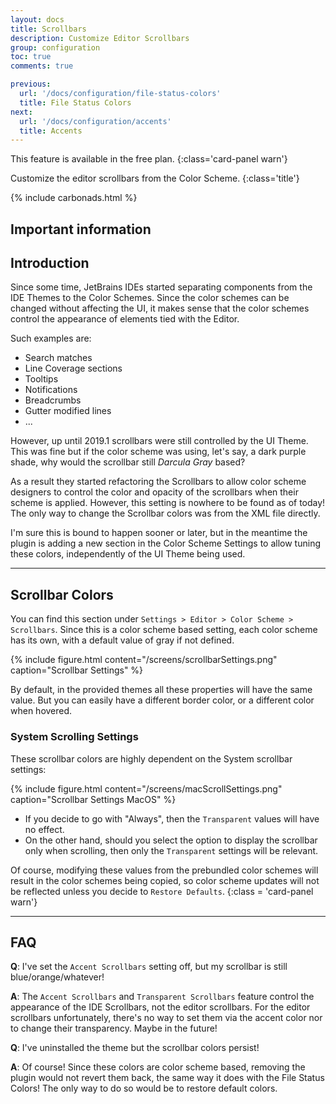 ```yaml
---
layout: docs
title: Scrollbars
description: Customize Editor Scrollbars
group: configuration
toc: true
comments: true

previous:
  url: '/docs/configuration/file-status-colors'
  title: File Status Colors
next:
  url: '/docs/configuration/accents'
  title: Accents
---
```


This feature is available in the free plan.
{:class='card-panel warn'}

Customize the editor scrollbars from the Color Scheme.
{:class='title'}

{% include carbonads.html %}

## Important information

## Introduction

Since some time, JetBrains IDEs started separating components from the IDE Themes to the Color Schemes. Since the color schemes can be changed without affecting the UI, it makes sense that the color schemes control the appearance of elements tied with the Editor.

Such examples are:
- Search matches
- Line Coverage sections
- Tooltips
- Notifications
- Breadcrumbs
- Gutter modified lines
- ...

However, up until 2019.1 scrollbars were still controlled by the UI Theme. This was fine but if the color scheme was using, let's say, a dark purple shade, why would the scrollbar still _Darcula Gray_ based?

As a result they started refactoring the Scrollbars to allow color scheme designers to control the color and opacity of the scrollbars when their scheme is applied. However, this setting is nowhere to be found as of today! The only way to change the Scrollbar colors was from the XML file directly.

I'm sure this is bound to happen sooner or later, but in the meantime the plugin is adding a new section in the Color Scheme Settings to allow tuning these colors, independently of the UI Theme being used.


----
## Scrollbar Colors

You can find this section under `Settings > Editor > Color Scheme > Scrollbars`. Since this is a color scheme based setting, each color scheme has its own, with a default value of gray if not defined.

{% include figure.html content="/screens/scrollbarSettings.png" caption="Scrollbar Settings" %}

By default, in the provided themes all these properties will have the same value. But you can easily have a different border color, or a different color when hovered.

### System Scrolling Settings

These scrollbar colors are highly dependent on the System scrollbar settings:

{% include figure.html content="/screens/macScrollSettings.png" caption="Scrollbar Settings MacOS" %}

- If you decide to go with "Always", then the `Transparent` values will have no effect.
- On the other hand, should you select the option to display the scrollbar only when scrolling, then only the
`Transparent` settings will be relevant.


Of course, modifying these values from the prebundled color schemes will result in the color schemes being copied, so color scheme updates will not be reflected unless you decide to `Restore Defaults`.
{:class = 'card-panel warn'}

----
## FAQ

**Q**: I've set the `Accent Scrollbars` setting off, but my scrollbar is still blue/orange/whatever!

**A**: The `Accent Scrollbars` and `Transparent Scrollbars` feature control the appearance of the IDE Scrollbars, not the editor scrollbars. For the editor scrollbars unfortunately, there's no way to set them via the accent color nor to change their transparency. Maybe in the future!

**Q**: I've uninstalled the theme but the scrollbar colors persist!

**A**: Of course! Since these colors are color scheme based, removing the plugin would not revert them back, the same way it does with the File Status Colors! The only way to do so would be to restore default colors.
